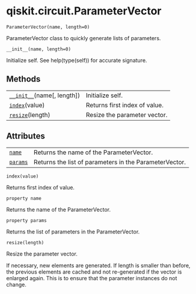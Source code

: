 # qiskit.circuit.ParameterVector

<span id="undefined" />

`ParameterVector(name, length=0)`

ParameterVector class to quickly generate lists of parameters.

<span id="undefined" />

`__init__(name, length=0)`

Initialize self. See help(type(self)) for accurate signature.

## Methods

|                                                                                                                   |                               |
| ----------------------------------------------------------------------------------------------------------------- | ----------------------------- |
| [`__init__`](#qiskit.circuit.ParameterVector.__init__ "qiskit.circuit.ParameterVector.__init__")(name\[, length]) | Initialize self.              |
| [`index`](#qiskit.circuit.ParameterVector.index "qiskit.circuit.ParameterVector.index")(value)                    | Returns first index of value. |
| [`resize`](#qiskit.circuit.ParameterVector.resize "qiskit.circuit.ParameterVector.resize")(length)                | Resize the parameter vector.  |

## Attributes

|                                                                                            |                                                        |
| ------------------------------------------------------------------------------------------ | ------------------------------------------------------ |
| [`name`](#qiskit.circuit.ParameterVector.name "qiskit.circuit.ParameterVector.name")       | Returns the name of the ParameterVector.               |
| [`params`](#qiskit.circuit.ParameterVector.params "qiskit.circuit.ParameterVector.params") | Returns the list of parameters in the ParameterVector. |

<span id="undefined" />

`index(value)`

Returns first index of value.

<span id="undefined" />

`property name`

Returns the name of the ParameterVector.

<span id="undefined" />

`property params`

Returns the list of parameters in the ParameterVector.

<span id="undefined" />

`resize(length)`

Resize the parameter vector.

If necessary, new elements are generated. If length is smaller than before, the previous elements are cached and not re-generated if the vector is enlarged again. This is to ensure that the parameter instances do not change.
